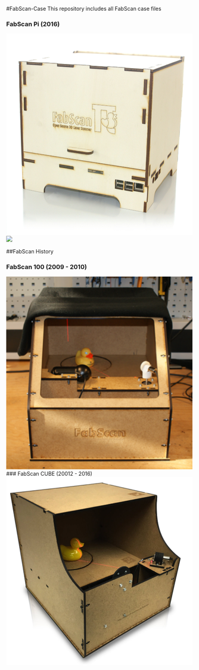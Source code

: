 #FabScan-Case
This repository includes all FabScan case files

### FabScan Pi (2016)

<img width="500" src="doc/images/FabScanPI_closed.jpg">
<img width="500" src="doc/images/FabScanPI_opnened.jpg">

##FabScan History

### FabScan 100 (2009 - 2010)
<img width="500" src="doc/images/FabScan100.png">
<br>
### FabScan CUBE (20012 - 2016)
<img width="500" src="doc/images/FabScanCube.jpg">

